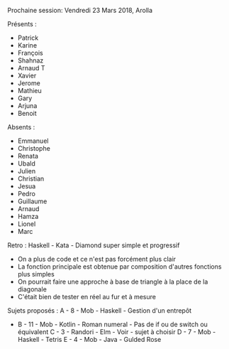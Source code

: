 Prochaine session: Vendredi 23 Mars 2018, Arolla

Présents :
- Patrick
- Karine
- François
- Shahnaz
- Arnaud T
- Xavier
- Jerome
- Mathieu
- Gary
- Arjuna
- Benoit


Absents :

- Emmanuel
- Christophe
- Renata
- Ubald
- Julien
- Christian
- Jesua
- Pedro
- Guillaume
- Arnaud
- Hamza
- Lionel
- Marc


Retro : Haskell - Kata - Diamond super simple et progressif
- On a plus de code et ce n'est pas forcément plus clair
- La fonction principale est obtenue par composition d'autres fonctions plus simples
- On pourrait faire une approche à base de triangle à la place de la diagonale
- C'était bien de tester en réel au fur et à mesure

Sujets proposés :
A - 8 - Mob - Haskell - Gestion d'un entrepôt
* B - 11 - Mob - Kotlin - Roman numeral - Pas de if ou de switch ou équivalent
C - 3 - Randori - Elm - Voir  - sujet à choisir
D - 7 - Mob - Haskell - Tetris
E - 4 - Mob - Java - Gulded Rose
